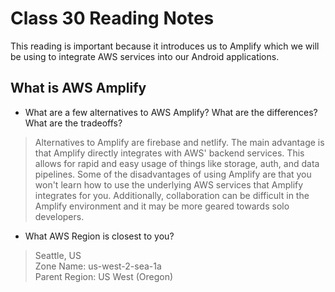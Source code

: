 # Class 30 Reading Notes

This reading is important because it introduces us to Amplify which we will be using to integrate AWS services into our Android applications.

## What is AWS Amplify

- What are a few alternatives to AWS Amplify? What are the differences? What are the tradeoffs?

> Alternatives to Amplify are firebase and netlify.  The main advantage is that Amplify directly integrates with AWS' backend services.  This allows for rapid and easy usage of things like storage, auth, and data pipelines.  Some of the disadvantages of using Amplify are that you won't learn how to use the underlying AWS services that Amplify integrates for you.  Additionally, collaboration can be difficult in the Amplify environment and it may be more geared towards solo developers.

- What AWS Region is closest to you?

> Seattle,  US  
> Zone Name: us-west-2-sea-1a  
> Parent Region: US West (Oregon)